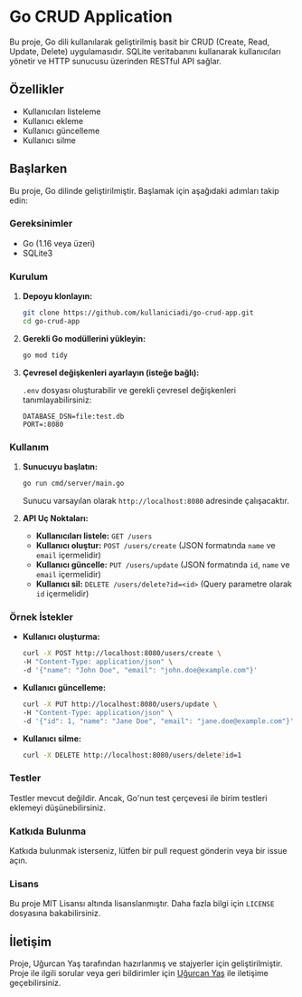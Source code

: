 # Go CRUD Application

Bu proje, Go dili kullanılarak geliştirilmiş basit bir CRUD (Create, Read, Update, Delete) uygulamasıdır. SQLite veritabanını kullanarak kullanıcıları yönetir ve HTTP sunucusu üzerinden RESTful API sağlar.

## Özellikler

- Kullanıcıları listeleme
- Kullanıcı ekleme
- Kullanıcı güncelleme
- Kullanıcı silme

## Başlarken

Bu proje, Go dilinde geliştirilmiştir. Başlamak için aşağıdaki adımları takip edin:

### Gereksinimler

- Go (1.16 veya üzeri)
- SQLite3

### Kurulum

1. **Depoyu klonlayın:**

    ```sh
    git clone https://github.com/kullaniciadi/go-crud-app.git
    cd go-crud-app
    ```

2. **Gerekli Go modüllerini yükleyin:**

    ```sh
    go mod tidy
    ```

3. **Çevresel değişkenleri ayarlayın (isteğe bağlı):**

    `.env` dosyası oluşturabilir ve gerekli çevresel değişkenleri tanımlayabilirsiniz:

    ```
    DATABASE_DSN=file:test.db
    PORT=:8080
    ```

### Kullanım

1. **Sunucuyu başlatın:**

    ```sh
    go run cmd/server/main.go
    ```

    Sunucu varsayılan olarak `http://localhost:8080` adresinde çalışacaktır.

2. **API Uç Noktaları:**

    - **Kullanıcıları listele:** `GET /users`
    - **Kullanıcı oluştur:** `POST /users/create` (JSON formatında `name` ve `email` içermelidir)
    - **Kullanıcı güncelle:** `PUT /users/update` (JSON formatında `id`, `name` ve `email` içermelidir)
    - **Kullanıcı sil:** `DELETE /users/delete?id=<id>` (Query parametre olarak `id` içermelidir)

### Örnek İstekler

- **Kullanıcı oluşturma:**

    ```sh
    curl -X POST http://localhost:8080/users/create \
    -H "Content-Type: application/json" \
    -d '{"name": "John Doe", "email": "john.doe@example.com"}'
    ```

- **Kullanıcı güncelleme:**

    ```sh
    curl -X PUT http://localhost:8080/users/update \
    -H "Content-Type: application/json" \
    -d '{"id": 1, "name": "Jane Doe", "email": "jane.doe@example.com"}'
    ```

- **Kullanıcı silme:**

    ```sh
    curl -X DELETE http://localhost:8080/users/delete?id=1
    ```

### Testler

Testler mevcut değildir. Ancak, Go'nun test çerçevesi ile birim testleri eklemeyi düşünebilirsiniz.

### Katkıda Bulunma

Katkıda bulunmak isterseniz, lütfen bir pull request gönderin veya bir issue açın.

### Lisans

Bu proje MIT Lisansı altında lisanslanmıştır. Daha fazla bilgi için `LICENSE` dosyasına bakabilirsiniz.

## İletişim

Proje, Uğurcan Yaş tarafından hazırlanmış ve stajyerler için geliştirilmiştir. Proje ile ilgili sorular veya geri bildirimler için [Uğurcan Yaş](mailto:uydevp@gmail.com) ile iletişime geçebilirsiniz.

